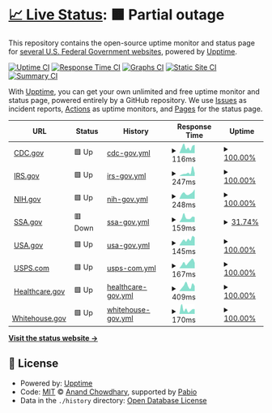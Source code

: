 # [📈 Live Status](https://derrick-roach.github.io/us-fed-gov-uptime): <!--live status--> **🟧 Partial outage**

This repository contains the open-source uptime monitor and status page for [several U.S. Federal Government websites](https://derrick-roach.github.io/us-fed-gov-uptime), powered by [Upptime](https://github.com/upptime/upptime).

[![Uptime CI](https://github.com/derrick-roach/us-fed-gov-uptime/workflows/Uptime%20CI/badge.svg)](https://github.com/derrick-roach/us-fed-gov-uptime/actions?query=workflow%3A%22Uptime+CI%22)
[![Response Time CI](https://github.com/derrick-roach/us-fed-gov-uptime/workflows/Response%20Time%20CI/badge.svg)](https://github.com/derrick-roach/us-fed-gov-uptime/actions?query=workflow%3A%22Response+Time+CI%22)
[![Graphs CI](https://github.com/derrick-roach/us-fed-gov-uptime/workflows/Graphs%20CI/badge.svg)](https://github.com/derrick-roach/us-fed-gov-uptime/actions?query=workflow%3A%22Graphs+CI%22)
[![Static Site CI](https://github.com/derrick-roach/us-fed-gov-uptime/workflows/Static%20Site%20CI/badge.svg)](https://github.com/derrick-roach/us-fed-gov-uptime/actions?query=workflow%3A%22Static+Site+CI%22)
[![Summary CI](https://github.com/derrick-roach/us-fed-gov-uptime/workflows/Summary%20CI/badge.svg)](https://github.com/derrick-roach/us-fed-gov-uptime/actions?query=workflow%3A%22Summary+CI%22)

With [Upptime](https://upptime.js.org), you can get your own unlimited and free uptime monitor and status page, powered entirely by a GitHub repository. We use [Issues](https://github.com/derrick-roach/us-fed-gov-uptime/issues) as incident reports, [Actions](https://github.com/derrick-roach/us-fed-gov-uptime/actions) as uptime monitors, and [Pages](https://derrick-roach.github.io/us-fed-gov-uptime) for the status page.

<!--start: status pages-->
<!-- This summary is generated by Upptime (https://github.com/upptime/upptime) -->
<!-- Do not edit this manually, your changes will be overwritten -->
<!-- prettier-ignore -->
| URL | Status | History | Response Time | Uptime |
| --- | ------ | ------- | ------------- | ------ |
| <img alt="" src="https://icons.duckduckgo.com/ip3/www.cdc.gov.ico" height="13"> [CDC.gov](https://www.cdc.gov) | 🟩 Up | [cdc-gov.yml](https://github.com/derrick-roach/us-fed-gov-uptime/commits/HEAD/history/cdc-gov.yml) | <details><summary><img alt="Response time graph" src="./graphs/cdc-gov/response-time-week.png" height="20"> 116ms</summary><br><a href="https://derrick-roach.github.io/us-fed-gov-uptime/history/cdc-gov"><img alt="Response time 130" src="https://img.shields.io/endpoint?url=https%3A%2F%2Fraw.githubusercontent.com%2Fderrick-roach%2Fus-fed-gov-uptime%2FHEAD%2Fapi%2Fcdc-gov%2Fresponse-time.json"></a><br><a href="https://derrick-roach.github.io/us-fed-gov-uptime/history/cdc-gov"><img alt="24-hour response time 160" src="https://img.shields.io/endpoint?url=https%3A%2F%2Fraw.githubusercontent.com%2Fderrick-roach%2Fus-fed-gov-uptime%2FHEAD%2Fapi%2Fcdc-gov%2Fresponse-time-day.json"></a><br><a href="https://derrick-roach.github.io/us-fed-gov-uptime/history/cdc-gov"><img alt="7-day response time 116" src="https://img.shields.io/endpoint?url=https%3A%2F%2Fraw.githubusercontent.com%2Fderrick-roach%2Fus-fed-gov-uptime%2FHEAD%2Fapi%2Fcdc-gov%2Fresponse-time-week.json"></a><br><a href="https://derrick-roach.github.io/us-fed-gov-uptime/history/cdc-gov"><img alt="30-day response time 112" src="https://img.shields.io/endpoint?url=https%3A%2F%2Fraw.githubusercontent.com%2Fderrick-roach%2Fus-fed-gov-uptime%2FHEAD%2Fapi%2Fcdc-gov%2Fresponse-time-month.json"></a><br><a href="https://derrick-roach.github.io/us-fed-gov-uptime/history/cdc-gov"><img alt="1-year response time 130" src="https://img.shields.io/endpoint?url=https%3A%2F%2Fraw.githubusercontent.com%2Fderrick-roach%2Fus-fed-gov-uptime%2FHEAD%2Fapi%2Fcdc-gov%2Fresponse-time-year.json"></a></details> | <details><summary><a href="https://derrick-roach.github.io/us-fed-gov-uptime/history/cdc-gov">100.00%</a></summary><a href="https://derrick-roach.github.io/us-fed-gov-uptime/history/cdc-gov"><img alt="All-time uptime 100.00%" src="https://img.shields.io/endpoint?url=https%3A%2F%2Fraw.githubusercontent.com%2Fderrick-roach%2Fus-fed-gov-uptime%2FHEAD%2Fapi%2Fcdc-gov%2Fuptime.json"></a><br><a href="https://derrick-roach.github.io/us-fed-gov-uptime/history/cdc-gov"><img alt="24-hour uptime 100.00%" src="https://img.shields.io/endpoint?url=https%3A%2F%2Fraw.githubusercontent.com%2Fderrick-roach%2Fus-fed-gov-uptime%2FHEAD%2Fapi%2Fcdc-gov%2Fuptime-day.json"></a><br><a href="https://derrick-roach.github.io/us-fed-gov-uptime/history/cdc-gov"><img alt="7-day uptime 100.00%" src="https://img.shields.io/endpoint?url=https%3A%2F%2Fraw.githubusercontent.com%2Fderrick-roach%2Fus-fed-gov-uptime%2FHEAD%2Fapi%2Fcdc-gov%2Fuptime-week.json"></a><br><a href="https://derrick-roach.github.io/us-fed-gov-uptime/history/cdc-gov"><img alt="30-day uptime 100.00%" src="https://img.shields.io/endpoint?url=https%3A%2F%2Fraw.githubusercontent.com%2Fderrick-roach%2Fus-fed-gov-uptime%2FHEAD%2Fapi%2Fcdc-gov%2Fuptime-month.json"></a><br><a href="https://derrick-roach.github.io/us-fed-gov-uptime/history/cdc-gov"><img alt="1-year uptime 100.00%" src="https://img.shields.io/endpoint?url=https%3A%2F%2Fraw.githubusercontent.com%2Fderrick-roach%2Fus-fed-gov-uptime%2FHEAD%2Fapi%2Fcdc-gov%2Fuptime-year.json"></a></details>
| <img alt="" src="https://icons.duckduckgo.com/ip3/www.irs.gov.ico" height="13"> [IRS.gov](https://www.irs.gov) | 🟩 Up | [irs-gov.yml](https://github.com/derrick-roach/us-fed-gov-uptime/commits/HEAD/history/irs-gov.yml) | <details><summary><img alt="Response time graph" src="./graphs/irs-gov/response-time-week.png" height="20"> 247ms</summary><br><a href="https://derrick-roach.github.io/us-fed-gov-uptime/history/irs-gov"><img alt="Response time 169" src="https://img.shields.io/endpoint?url=https%3A%2F%2Fraw.githubusercontent.com%2Fderrick-roach%2Fus-fed-gov-uptime%2FHEAD%2Fapi%2Firs-gov%2Fresponse-time.json"></a><br><a href="https://derrick-roach.github.io/us-fed-gov-uptime/history/irs-gov"><img alt="24-hour response time 213" src="https://img.shields.io/endpoint?url=https%3A%2F%2Fraw.githubusercontent.com%2Fderrick-roach%2Fus-fed-gov-uptime%2FHEAD%2Fapi%2Firs-gov%2Fresponse-time-day.json"></a><br><a href="https://derrick-roach.github.io/us-fed-gov-uptime/history/irs-gov"><img alt="7-day response time 247" src="https://img.shields.io/endpoint?url=https%3A%2F%2Fraw.githubusercontent.com%2Fderrick-roach%2Fus-fed-gov-uptime%2FHEAD%2Fapi%2Firs-gov%2Fresponse-time-week.json"></a><br><a href="https://derrick-roach.github.io/us-fed-gov-uptime/history/irs-gov"><img alt="30-day response time 163" src="https://img.shields.io/endpoint?url=https%3A%2F%2Fraw.githubusercontent.com%2Fderrick-roach%2Fus-fed-gov-uptime%2FHEAD%2Fapi%2Firs-gov%2Fresponse-time-month.json"></a><br><a href="https://derrick-roach.github.io/us-fed-gov-uptime/history/irs-gov"><img alt="1-year response time 169" src="https://img.shields.io/endpoint?url=https%3A%2F%2Fraw.githubusercontent.com%2Fderrick-roach%2Fus-fed-gov-uptime%2FHEAD%2Fapi%2Firs-gov%2Fresponse-time-year.json"></a></details> | <details><summary><a href="https://derrick-roach.github.io/us-fed-gov-uptime/history/irs-gov">100.00%</a></summary><a href="https://derrick-roach.github.io/us-fed-gov-uptime/history/irs-gov"><img alt="All-time uptime 100.00%" src="https://img.shields.io/endpoint?url=https%3A%2F%2Fraw.githubusercontent.com%2Fderrick-roach%2Fus-fed-gov-uptime%2FHEAD%2Fapi%2Firs-gov%2Fuptime.json"></a><br><a href="https://derrick-roach.github.io/us-fed-gov-uptime/history/irs-gov"><img alt="24-hour uptime 100.00%" src="https://img.shields.io/endpoint?url=https%3A%2F%2Fraw.githubusercontent.com%2Fderrick-roach%2Fus-fed-gov-uptime%2FHEAD%2Fapi%2Firs-gov%2Fuptime-day.json"></a><br><a href="https://derrick-roach.github.io/us-fed-gov-uptime/history/irs-gov"><img alt="7-day uptime 100.00%" src="https://img.shields.io/endpoint?url=https%3A%2F%2Fraw.githubusercontent.com%2Fderrick-roach%2Fus-fed-gov-uptime%2FHEAD%2Fapi%2Firs-gov%2Fuptime-week.json"></a><br><a href="https://derrick-roach.github.io/us-fed-gov-uptime/history/irs-gov"><img alt="30-day uptime 100.00%" src="https://img.shields.io/endpoint?url=https%3A%2F%2Fraw.githubusercontent.com%2Fderrick-roach%2Fus-fed-gov-uptime%2FHEAD%2Fapi%2Firs-gov%2Fuptime-month.json"></a><br><a href="https://derrick-roach.github.io/us-fed-gov-uptime/history/irs-gov"><img alt="1-year uptime 100.00%" src="https://img.shields.io/endpoint?url=https%3A%2F%2Fraw.githubusercontent.com%2Fderrick-roach%2Fus-fed-gov-uptime%2FHEAD%2Fapi%2Firs-gov%2Fuptime-year.json"></a></details>
| <img alt="" src="https://icons.duckduckgo.com/ip3/www.nih.gov.ico" height="13"> [NIH.gov](https://www.nih.gov) | 🟩 Up | [nih-gov.yml](https://github.com/derrick-roach/us-fed-gov-uptime/commits/HEAD/history/nih-gov.yml) | <details><summary><img alt="Response time graph" src="./graphs/nih-gov/response-time-week.png" height="20"> 248ms</summary><br><a href="https://derrick-roach.github.io/us-fed-gov-uptime/history/nih-gov"><img alt="Response time 299" src="https://img.shields.io/endpoint?url=https%3A%2F%2Fraw.githubusercontent.com%2Fderrick-roach%2Fus-fed-gov-uptime%2FHEAD%2Fapi%2Fnih-gov%2Fresponse-time.json"></a><br><a href="https://derrick-roach.github.io/us-fed-gov-uptime/history/nih-gov"><img alt="24-hour response time 415" src="https://img.shields.io/endpoint?url=https%3A%2F%2Fraw.githubusercontent.com%2Fderrick-roach%2Fus-fed-gov-uptime%2FHEAD%2Fapi%2Fnih-gov%2Fresponse-time-day.json"></a><br><a href="https://derrick-roach.github.io/us-fed-gov-uptime/history/nih-gov"><img alt="7-day response time 248" src="https://img.shields.io/endpoint?url=https%3A%2F%2Fraw.githubusercontent.com%2Fderrick-roach%2Fus-fed-gov-uptime%2FHEAD%2Fapi%2Fnih-gov%2Fresponse-time-week.json"></a><br><a href="https://derrick-roach.github.io/us-fed-gov-uptime/history/nih-gov"><img alt="30-day response time 210" src="https://img.shields.io/endpoint?url=https%3A%2F%2Fraw.githubusercontent.com%2Fderrick-roach%2Fus-fed-gov-uptime%2FHEAD%2Fapi%2Fnih-gov%2Fresponse-time-month.json"></a><br><a href="https://derrick-roach.github.io/us-fed-gov-uptime/history/nih-gov"><img alt="1-year response time 299" src="https://img.shields.io/endpoint?url=https%3A%2F%2Fraw.githubusercontent.com%2Fderrick-roach%2Fus-fed-gov-uptime%2FHEAD%2Fapi%2Fnih-gov%2Fresponse-time-year.json"></a></details> | <details><summary><a href="https://derrick-roach.github.io/us-fed-gov-uptime/history/nih-gov">100.00%</a></summary><a href="https://derrick-roach.github.io/us-fed-gov-uptime/history/nih-gov"><img alt="All-time uptime 99.99%" src="https://img.shields.io/endpoint?url=https%3A%2F%2Fraw.githubusercontent.com%2Fderrick-roach%2Fus-fed-gov-uptime%2FHEAD%2Fapi%2Fnih-gov%2Fuptime.json"></a><br><a href="https://derrick-roach.github.io/us-fed-gov-uptime/history/nih-gov"><img alt="24-hour uptime 100.00%" src="https://img.shields.io/endpoint?url=https%3A%2F%2Fraw.githubusercontent.com%2Fderrick-roach%2Fus-fed-gov-uptime%2FHEAD%2Fapi%2Fnih-gov%2Fuptime-day.json"></a><br><a href="https://derrick-roach.github.io/us-fed-gov-uptime/history/nih-gov"><img alt="7-day uptime 100.00%" src="https://img.shields.io/endpoint?url=https%3A%2F%2Fraw.githubusercontent.com%2Fderrick-roach%2Fus-fed-gov-uptime%2FHEAD%2Fapi%2Fnih-gov%2Fuptime-week.json"></a><br><a href="https://derrick-roach.github.io/us-fed-gov-uptime/history/nih-gov"><img alt="30-day uptime 100.00%" src="https://img.shields.io/endpoint?url=https%3A%2F%2Fraw.githubusercontent.com%2Fderrick-roach%2Fus-fed-gov-uptime%2FHEAD%2Fapi%2Fnih-gov%2Fuptime-month.json"></a><br><a href="https://derrick-roach.github.io/us-fed-gov-uptime/history/nih-gov"><img alt="1-year uptime 99.99%" src="https://img.shields.io/endpoint?url=https%3A%2F%2Fraw.githubusercontent.com%2Fderrick-roach%2Fus-fed-gov-uptime%2FHEAD%2Fapi%2Fnih-gov%2Fuptime-year.json"></a></details>
| <img alt="" src="https://icons.duckduckgo.com/ip3/www.ssa.gov.ico" height="13"> [SSA.gov](https://www.ssa.gov) | 🟥 Down | [ssa-gov.yml](https://github.com/derrick-roach/us-fed-gov-uptime/commits/HEAD/history/ssa-gov.yml) | <details><summary><img alt="Response time graph" src="./graphs/ssa-gov/response-time-week.png" height="20"> 159ms</summary><br><a href="https://derrick-roach.github.io/us-fed-gov-uptime/history/ssa-gov"><img alt="Response time 189" src="https://img.shields.io/endpoint?url=https%3A%2F%2Fraw.githubusercontent.com%2Fderrick-roach%2Fus-fed-gov-uptime%2FHEAD%2Fapi%2Fssa-gov%2Fresponse-time.json"></a><br><a href="https://derrick-roach.github.io/us-fed-gov-uptime/history/ssa-gov"><img alt="24-hour response time 170" src="https://img.shields.io/endpoint?url=https%3A%2F%2Fraw.githubusercontent.com%2Fderrick-roach%2Fus-fed-gov-uptime%2FHEAD%2Fapi%2Fssa-gov%2Fresponse-time-day.json"></a><br><a href="https://derrick-roach.github.io/us-fed-gov-uptime/history/ssa-gov"><img alt="7-day response time 159" src="https://img.shields.io/endpoint?url=https%3A%2F%2Fraw.githubusercontent.com%2Fderrick-roach%2Fus-fed-gov-uptime%2FHEAD%2Fapi%2Fssa-gov%2Fresponse-time-week.json"></a><br><a href="https://derrick-roach.github.io/us-fed-gov-uptime/history/ssa-gov"><img alt="30-day response time 175" src="https://img.shields.io/endpoint?url=https%3A%2F%2Fraw.githubusercontent.com%2Fderrick-roach%2Fus-fed-gov-uptime%2FHEAD%2Fapi%2Fssa-gov%2Fresponse-time-month.json"></a><br><a href="https://derrick-roach.github.io/us-fed-gov-uptime/history/ssa-gov"><img alt="1-year response time 189" src="https://img.shields.io/endpoint?url=https%3A%2F%2Fraw.githubusercontent.com%2Fderrick-roach%2Fus-fed-gov-uptime%2FHEAD%2Fapi%2Fssa-gov%2Fresponse-time-year.json"></a></details> | <details><summary><a href="https://derrick-roach.github.io/us-fed-gov-uptime/history/ssa-gov">31.74%</a></summary><a href="https://derrick-roach.github.io/us-fed-gov-uptime/history/ssa-gov"><img alt="All-time uptime 89.94%" src="https://img.shields.io/endpoint?url=https%3A%2F%2Fraw.githubusercontent.com%2Fderrick-roach%2Fus-fed-gov-uptime%2FHEAD%2Fapi%2Fssa-gov%2Fuptime.json"></a><br><a href="https://derrick-roach.github.io/us-fed-gov-uptime/history/ssa-gov"><img alt="24-hour uptime 100.00%" src="https://img.shields.io/endpoint?url=https%3A%2F%2Fraw.githubusercontent.com%2Fderrick-roach%2Fus-fed-gov-uptime%2FHEAD%2Fapi%2Fssa-gov%2Fuptime-day.json"></a><br><a href="https://derrick-roach.github.io/us-fed-gov-uptime/history/ssa-gov"><img alt="7-day uptime 31.74%" src="https://img.shields.io/endpoint?url=https%3A%2F%2Fraw.githubusercontent.com%2Fderrick-roach%2Fus-fed-gov-uptime%2FHEAD%2Fapi%2Fssa-gov%2Fuptime-week.json"></a><br><a href="https://derrick-roach.github.io/us-fed-gov-uptime/history/ssa-gov"><img alt="30-day uptime 66.29%" src="https://img.shields.io/endpoint?url=https%3A%2F%2Fraw.githubusercontent.com%2Fderrick-roach%2Fus-fed-gov-uptime%2FHEAD%2Fapi%2Fssa-gov%2Fuptime-month.json"></a><br><a href="https://derrick-roach.github.io/us-fed-gov-uptime/history/ssa-gov"><img alt="1-year uptime 89.94%" src="https://img.shields.io/endpoint?url=https%3A%2F%2Fraw.githubusercontent.com%2Fderrick-roach%2Fus-fed-gov-uptime%2FHEAD%2Fapi%2Fssa-gov%2Fuptime-year.json"></a></details>
| <img alt="" src="https://icons.duckduckgo.com/ip3/www.usa.gov.ico" height="13"> [USA.gov](https://www.usa.gov) | 🟩 Up | [usa-gov.yml](https://github.com/derrick-roach/us-fed-gov-uptime/commits/HEAD/history/usa-gov.yml) | <details><summary><img alt="Response time graph" src="./graphs/usa-gov/response-time-week.png" height="20"> 145ms</summary><br><a href="https://derrick-roach.github.io/us-fed-gov-uptime/history/usa-gov"><img alt="Response time 162" src="https://img.shields.io/endpoint?url=https%3A%2F%2Fraw.githubusercontent.com%2Fderrick-roach%2Fus-fed-gov-uptime%2FHEAD%2Fapi%2Fusa-gov%2Fresponse-time.json"></a><br><a href="https://derrick-roach.github.io/us-fed-gov-uptime/history/usa-gov"><img alt="24-hour response time 197" src="https://img.shields.io/endpoint?url=https%3A%2F%2Fraw.githubusercontent.com%2Fderrick-roach%2Fus-fed-gov-uptime%2FHEAD%2Fapi%2Fusa-gov%2Fresponse-time-day.json"></a><br><a href="https://derrick-roach.github.io/us-fed-gov-uptime/history/usa-gov"><img alt="7-day response time 145" src="https://img.shields.io/endpoint?url=https%3A%2F%2Fraw.githubusercontent.com%2Fderrick-roach%2Fus-fed-gov-uptime%2FHEAD%2Fapi%2Fusa-gov%2Fresponse-time-week.json"></a><br><a href="https://derrick-roach.github.io/us-fed-gov-uptime/history/usa-gov"><img alt="30-day response time 168" src="https://img.shields.io/endpoint?url=https%3A%2F%2Fraw.githubusercontent.com%2Fderrick-roach%2Fus-fed-gov-uptime%2FHEAD%2Fapi%2Fusa-gov%2Fresponse-time-month.json"></a><br><a href="https://derrick-roach.github.io/us-fed-gov-uptime/history/usa-gov"><img alt="1-year response time 162" src="https://img.shields.io/endpoint?url=https%3A%2F%2Fraw.githubusercontent.com%2Fderrick-roach%2Fus-fed-gov-uptime%2FHEAD%2Fapi%2Fusa-gov%2Fresponse-time-year.json"></a></details> | <details><summary><a href="https://derrick-roach.github.io/us-fed-gov-uptime/history/usa-gov">100.00%</a></summary><a href="https://derrick-roach.github.io/us-fed-gov-uptime/history/usa-gov"><img alt="All-time uptime 100.00%" src="https://img.shields.io/endpoint?url=https%3A%2F%2Fraw.githubusercontent.com%2Fderrick-roach%2Fus-fed-gov-uptime%2FHEAD%2Fapi%2Fusa-gov%2Fuptime.json"></a><br><a href="https://derrick-roach.github.io/us-fed-gov-uptime/history/usa-gov"><img alt="24-hour uptime 100.00%" src="https://img.shields.io/endpoint?url=https%3A%2F%2Fraw.githubusercontent.com%2Fderrick-roach%2Fus-fed-gov-uptime%2FHEAD%2Fapi%2Fusa-gov%2Fuptime-day.json"></a><br><a href="https://derrick-roach.github.io/us-fed-gov-uptime/history/usa-gov"><img alt="7-day uptime 100.00%" src="https://img.shields.io/endpoint?url=https%3A%2F%2Fraw.githubusercontent.com%2Fderrick-roach%2Fus-fed-gov-uptime%2FHEAD%2Fapi%2Fusa-gov%2Fuptime-week.json"></a><br><a href="https://derrick-roach.github.io/us-fed-gov-uptime/history/usa-gov"><img alt="30-day uptime 100.00%" src="https://img.shields.io/endpoint?url=https%3A%2F%2Fraw.githubusercontent.com%2Fderrick-roach%2Fus-fed-gov-uptime%2FHEAD%2Fapi%2Fusa-gov%2Fuptime-month.json"></a><br><a href="https://derrick-roach.github.io/us-fed-gov-uptime/history/usa-gov"><img alt="1-year uptime 100.00%" src="https://img.shields.io/endpoint?url=https%3A%2F%2Fraw.githubusercontent.com%2Fderrick-roach%2Fus-fed-gov-uptime%2FHEAD%2Fapi%2Fusa-gov%2Fuptime-year.json"></a></details>
| <img alt="" src="https://icons.duckduckgo.com/ip3/www.usps.com.ico" height="13"> [USPS.com](https://www.usps.com) | 🟩 Up | [usps-com.yml](https://github.com/derrick-roach/us-fed-gov-uptime/commits/HEAD/history/usps-com.yml) | <details><summary><img alt="Response time graph" src="./graphs/usps-com/response-time-week.png" height="20"> 167ms</summary><br><a href="https://derrick-roach.github.io/us-fed-gov-uptime/history/usps-com"><img alt="Response time 223" src="https://img.shields.io/endpoint?url=https%3A%2F%2Fraw.githubusercontent.com%2Fderrick-roach%2Fus-fed-gov-uptime%2FHEAD%2Fapi%2Fusps-com%2Fresponse-time.json"></a><br><a href="https://derrick-roach.github.io/us-fed-gov-uptime/history/usps-com"><img alt="24-hour response time 156" src="https://img.shields.io/endpoint?url=https%3A%2F%2Fraw.githubusercontent.com%2Fderrick-roach%2Fus-fed-gov-uptime%2FHEAD%2Fapi%2Fusps-com%2Fresponse-time-day.json"></a><br><a href="https://derrick-roach.github.io/us-fed-gov-uptime/history/usps-com"><img alt="7-day response time 167" src="https://img.shields.io/endpoint?url=https%3A%2F%2Fraw.githubusercontent.com%2Fderrick-roach%2Fus-fed-gov-uptime%2FHEAD%2Fapi%2Fusps-com%2Fresponse-time-week.json"></a><br><a href="https://derrick-roach.github.io/us-fed-gov-uptime/history/usps-com"><img alt="30-day response time 180" src="https://img.shields.io/endpoint?url=https%3A%2F%2Fraw.githubusercontent.com%2Fderrick-roach%2Fus-fed-gov-uptime%2FHEAD%2Fapi%2Fusps-com%2Fresponse-time-month.json"></a><br><a href="https://derrick-roach.github.io/us-fed-gov-uptime/history/usps-com"><img alt="1-year response time 223" src="https://img.shields.io/endpoint?url=https%3A%2F%2Fraw.githubusercontent.com%2Fderrick-roach%2Fus-fed-gov-uptime%2FHEAD%2Fapi%2Fusps-com%2Fresponse-time-year.json"></a></details> | <details><summary><a href="https://derrick-roach.github.io/us-fed-gov-uptime/history/usps-com">100.00%</a></summary><a href="https://derrick-roach.github.io/us-fed-gov-uptime/history/usps-com"><img alt="All-time uptime 100.00%" src="https://img.shields.io/endpoint?url=https%3A%2F%2Fraw.githubusercontent.com%2Fderrick-roach%2Fus-fed-gov-uptime%2FHEAD%2Fapi%2Fusps-com%2Fuptime.json"></a><br><a href="https://derrick-roach.github.io/us-fed-gov-uptime/history/usps-com"><img alt="24-hour uptime 100.00%" src="https://img.shields.io/endpoint?url=https%3A%2F%2Fraw.githubusercontent.com%2Fderrick-roach%2Fus-fed-gov-uptime%2FHEAD%2Fapi%2Fusps-com%2Fuptime-day.json"></a><br><a href="https://derrick-roach.github.io/us-fed-gov-uptime/history/usps-com"><img alt="7-day uptime 100.00%" src="https://img.shields.io/endpoint?url=https%3A%2F%2Fraw.githubusercontent.com%2Fderrick-roach%2Fus-fed-gov-uptime%2FHEAD%2Fapi%2Fusps-com%2Fuptime-week.json"></a><br><a href="https://derrick-roach.github.io/us-fed-gov-uptime/history/usps-com"><img alt="30-day uptime 100.00%" src="https://img.shields.io/endpoint?url=https%3A%2F%2Fraw.githubusercontent.com%2Fderrick-roach%2Fus-fed-gov-uptime%2FHEAD%2Fapi%2Fusps-com%2Fuptime-month.json"></a><br><a href="https://derrick-roach.github.io/us-fed-gov-uptime/history/usps-com"><img alt="1-year uptime 100.00%" src="https://img.shields.io/endpoint?url=https%3A%2F%2Fraw.githubusercontent.com%2Fderrick-roach%2Fus-fed-gov-uptime%2FHEAD%2Fapi%2Fusps-com%2Fuptime-year.json"></a></details>
| <img alt="" src="https://icons.duckduckgo.com/ip3/www.healthcare.gov.ico" height="13"> [Healthcare.gov](https://www.healthcare.gov) | 🟩 Up | [healthcare-gov.yml](https://github.com/derrick-roach/us-fed-gov-uptime/commits/HEAD/history/healthcare-gov.yml) | <details><summary><img alt="Response time graph" src="./graphs/healthcare-gov/response-time-week.png" height="20"> 409ms</summary><br><a href="https://derrick-roach.github.io/us-fed-gov-uptime/history/healthcare-gov"><img alt="Response time 346" src="https://img.shields.io/endpoint?url=https%3A%2F%2Fraw.githubusercontent.com%2Fderrick-roach%2Fus-fed-gov-uptime%2FHEAD%2Fapi%2Fhealthcare-gov%2Fresponse-time.json"></a><br><a href="https://derrick-roach.github.io/us-fed-gov-uptime/history/healthcare-gov"><img alt="24-hour response time 389" src="https://img.shields.io/endpoint?url=https%3A%2F%2Fraw.githubusercontent.com%2Fderrick-roach%2Fus-fed-gov-uptime%2FHEAD%2Fapi%2Fhealthcare-gov%2Fresponse-time-day.json"></a><br><a href="https://derrick-roach.github.io/us-fed-gov-uptime/history/healthcare-gov"><img alt="7-day response time 409" src="https://img.shields.io/endpoint?url=https%3A%2F%2Fraw.githubusercontent.com%2Fderrick-roach%2Fus-fed-gov-uptime%2FHEAD%2Fapi%2Fhealthcare-gov%2Fresponse-time-week.json"></a><br><a href="https://derrick-roach.github.io/us-fed-gov-uptime/history/healthcare-gov"><img alt="30-day response time 316" src="https://img.shields.io/endpoint?url=https%3A%2F%2Fraw.githubusercontent.com%2Fderrick-roach%2Fus-fed-gov-uptime%2FHEAD%2Fapi%2Fhealthcare-gov%2Fresponse-time-month.json"></a><br><a href="https://derrick-roach.github.io/us-fed-gov-uptime/history/healthcare-gov"><img alt="1-year response time 346" src="https://img.shields.io/endpoint?url=https%3A%2F%2Fraw.githubusercontent.com%2Fderrick-roach%2Fus-fed-gov-uptime%2FHEAD%2Fapi%2Fhealthcare-gov%2Fresponse-time-year.json"></a></details> | <details><summary><a href="https://derrick-roach.github.io/us-fed-gov-uptime/history/healthcare-gov">100.00%</a></summary><a href="https://derrick-roach.github.io/us-fed-gov-uptime/history/healthcare-gov"><img alt="All-time uptime 100.00%" src="https://img.shields.io/endpoint?url=https%3A%2F%2Fraw.githubusercontent.com%2Fderrick-roach%2Fus-fed-gov-uptime%2FHEAD%2Fapi%2Fhealthcare-gov%2Fuptime.json"></a><br><a href="https://derrick-roach.github.io/us-fed-gov-uptime/history/healthcare-gov"><img alt="24-hour uptime 100.00%" src="https://img.shields.io/endpoint?url=https%3A%2F%2Fraw.githubusercontent.com%2Fderrick-roach%2Fus-fed-gov-uptime%2FHEAD%2Fapi%2Fhealthcare-gov%2Fuptime-day.json"></a><br><a href="https://derrick-roach.github.io/us-fed-gov-uptime/history/healthcare-gov"><img alt="7-day uptime 100.00%" src="https://img.shields.io/endpoint?url=https%3A%2F%2Fraw.githubusercontent.com%2Fderrick-roach%2Fus-fed-gov-uptime%2FHEAD%2Fapi%2Fhealthcare-gov%2Fuptime-week.json"></a><br><a href="https://derrick-roach.github.io/us-fed-gov-uptime/history/healthcare-gov"><img alt="30-day uptime 100.00%" src="https://img.shields.io/endpoint?url=https%3A%2F%2Fraw.githubusercontent.com%2Fderrick-roach%2Fus-fed-gov-uptime%2FHEAD%2Fapi%2Fhealthcare-gov%2Fuptime-month.json"></a><br><a href="https://derrick-roach.github.io/us-fed-gov-uptime/history/healthcare-gov"><img alt="1-year uptime 100.00%" src="https://img.shields.io/endpoint?url=https%3A%2F%2Fraw.githubusercontent.com%2Fderrick-roach%2Fus-fed-gov-uptime%2FHEAD%2Fapi%2Fhealthcare-gov%2Fuptime-year.json"></a></details>
| <img alt="" src="https://icons.duckduckgo.com/ip3/www.whitehouse.gov.ico" height="13"> [Whitehouse.gov](https://www.whitehouse.gov) | 🟩 Up | [whitehouse-gov.yml](https://github.com/derrick-roach/us-fed-gov-uptime/commits/HEAD/history/whitehouse-gov.yml) | <details><summary><img alt="Response time graph" src="./graphs/whitehouse-gov/response-time-week.png" height="20"> 170ms</summary><br><a href="https://derrick-roach.github.io/us-fed-gov-uptime/history/whitehouse-gov"><img alt="Response time 151" src="https://img.shields.io/endpoint?url=https%3A%2F%2Fraw.githubusercontent.com%2Fderrick-roach%2Fus-fed-gov-uptime%2FHEAD%2Fapi%2Fwhitehouse-gov%2Fresponse-time.json"></a><br><a href="https://derrick-roach.github.io/us-fed-gov-uptime/history/whitehouse-gov"><img alt="24-hour response time 181" src="https://img.shields.io/endpoint?url=https%3A%2F%2Fraw.githubusercontent.com%2Fderrick-roach%2Fus-fed-gov-uptime%2FHEAD%2Fapi%2Fwhitehouse-gov%2Fresponse-time-day.json"></a><br><a href="https://derrick-roach.github.io/us-fed-gov-uptime/history/whitehouse-gov"><img alt="7-day response time 170" src="https://img.shields.io/endpoint?url=https%3A%2F%2Fraw.githubusercontent.com%2Fderrick-roach%2Fus-fed-gov-uptime%2FHEAD%2Fapi%2Fwhitehouse-gov%2Fresponse-time-week.json"></a><br><a href="https://derrick-roach.github.io/us-fed-gov-uptime/history/whitehouse-gov"><img alt="30-day response time 155" src="https://img.shields.io/endpoint?url=https%3A%2F%2Fraw.githubusercontent.com%2Fderrick-roach%2Fus-fed-gov-uptime%2FHEAD%2Fapi%2Fwhitehouse-gov%2Fresponse-time-month.json"></a><br><a href="https://derrick-roach.github.io/us-fed-gov-uptime/history/whitehouse-gov"><img alt="1-year response time 151" src="https://img.shields.io/endpoint?url=https%3A%2F%2Fraw.githubusercontent.com%2Fderrick-roach%2Fus-fed-gov-uptime%2FHEAD%2Fapi%2Fwhitehouse-gov%2Fresponse-time-year.json"></a></details> | <details><summary><a href="https://derrick-roach.github.io/us-fed-gov-uptime/history/whitehouse-gov">100.00%</a></summary><a href="https://derrick-roach.github.io/us-fed-gov-uptime/history/whitehouse-gov"><img alt="All-time uptime 100.00%" src="https://img.shields.io/endpoint?url=https%3A%2F%2Fraw.githubusercontent.com%2Fderrick-roach%2Fus-fed-gov-uptime%2FHEAD%2Fapi%2Fwhitehouse-gov%2Fuptime.json"></a><br><a href="https://derrick-roach.github.io/us-fed-gov-uptime/history/whitehouse-gov"><img alt="24-hour uptime 100.00%" src="https://img.shields.io/endpoint?url=https%3A%2F%2Fraw.githubusercontent.com%2Fderrick-roach%2Fus-fed-gov-uptime%2FHEAD%2Fapi%2Fwhitehouse-gov%2Fuptime-day.json"></a><br><a href="https://derrick-roach.github.io/us-fed-gov-uptime/history/whitehouse-gov"><img alt="7-day uptime 100.00%" src="https://img.shields.io/endpoint?url=https%3A%2F%2Fraw.githubusercontent.com%2Fderrick-roach%2Fus-fed-gov-uptime%2FHEAD%2Fapi%2Fwhitehouse-gov%2Fuptime-week.json"></a><br><a href="https://derrick-roach.github.io/us-fed-gov-uptime/history/whitehouse-gov"><img alt="30-day uptime 100.00%" src="https://img.shields.io/endpoint?url=https%3A%2F%2Fraw.githubusercontent.com%2Fderrick-roach%2Fus-fed-gov-uptime%2FHEAD%2Fapi%2Fwhitehouse-gov%2Fuptime-month.json"></a><br><a href="https://derrick-roach.github.io/us-fed-gov-uptime/history/whitehouse-gov"><img alt="1-year uptime 100.00%" src="https://img.shields.io/endpoint?url=https%3A%2F%2Fraw.githubusercontent.com%2Fderrick-roach%2Fus-fed-gov-uptime%2FHEAD%2Fapi%2Fwhitehouse-gov%2Fuptime-year.json"></a></details>

<!--end: status pages-->

[**Visit the status website →**](https://derrick-roach.github.io/us-fed-gov-uptime)

## 📄 License

- Powered by: [Upptime](https://github.com/upptime/upptime)
- Code: [MIT](./LICENSE) © [Anand Chowdhary](https://anandchowdhary.com), supported by [Pabio](https://pabio.com)
- Data in the `./history` directory: [Open Database License](https://opendatacommons.org/licenses/odbl/1-0/)

